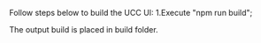 Follow steps below to build the UCC UI:
1.Execute "npm run build";

The output build is placed in build folder.